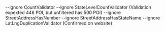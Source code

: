 --ignore CountValidator --ignore StateLevelCountValidator (Validation expexted 446 POI, but unfiltered has 500 POI)
--ignore StreetAddressHasNumber --ignore StreetAddressHasStateName --ignore LatLngDuplicationValidator (Confirmed on website)
